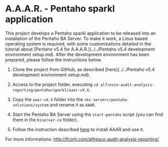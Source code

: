 A.A.A.R. - Pentaho sparkl application
===

This project develops a Pentaho sparkl application to be released into an installation of the Pentaho BA Server.
To make it work, a Linux based operating system is required, with some customizations detailed in the tutorial about [Pentaho v5.4 for A.A.A.R.](../../Pentaho v5.4 development environment setup.md).
After the development environment has been prepared, please follow the instructions below.

1) Clone the project from GitHub, as described [here](../../Pentaho v5.4 development environment setup.md).

2) Access to the project folder, executing `cd alfresco-audit-analysis-reporting/pentaho/sparkl/aaar-vX.X`.

3) Copy the `aaar-vX.X` folder into the `<bi-server>/pentaho-solutions/system` and rename it as `AAAR`.

4) Start the Pentaho BA Server using the `start-pentaho` script (you can find them in the `biserver-ce` folder).

5) Follow the instruction described [here](http://fcorti.com/alfresco-audit-analysis-reporting/aaar-how-to-install/aaar-install/) to install AAAR and use it.

For more informations:
http://fcorti.com/alfresco-audit-analysis-reporting/
